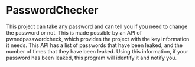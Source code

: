 # PasswordChecker

This project can take any password and can tell you if you need to change the password or not. This is made possible by an API of pwnedpasswordcheck, which provides the project with the key information it needs. This API has a list of passwords that have been leaked, and the number of times that they have been leaked. Using this information, if your password has been leaked, this program will identify it and notify you.
